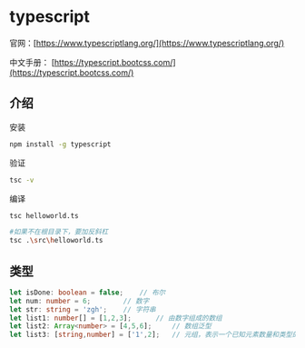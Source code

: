 # typescript

官网：[https://www.typescriptlang.org/](https://www.typescriptlang.org/)

中文手册： [https://typescript.bootcss.com/](https://typescript.bootcss.com/)

## 介绍

安装
```sh
npm install -g typescript
```
验证
```sh
tsc -v 
```
编译
```sh
tsc helloworld.ts

#如果不在根目录下，要加反斜杠
tsc .\src\helloworld.ts
```

## 类型

```ts
let isDone: boolean = false;    // 布尔
let num: number = 6;        // 数字
let str: string = 'zgh';    // 字符串
let list1: number[] = [1,2,3];      // 由数字组成的数组
let list2: Array<number> = [4,5,6];     // 数组泛型
let list3: [string,number] = ['1',2];   // 元组，表示一个已知元素数量和类型的数组
```
